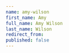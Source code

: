 ```yaml
---
name: amy-wilson
first_name: Amy
full_name: Amy Wilson
last_name: Wilson
redirect_from:
published: false
---
```


